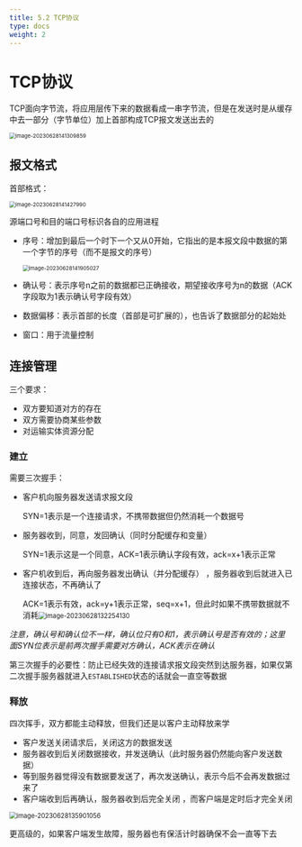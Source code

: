 ```yaml
---
title: 5.2 TCP协议
type: docs
weight: 2
---
```


# TCP协议

TCP面向字节流，将应用层传下来的数据看成一串字节流，但是在发送时是从缓存中去一部分（字节单位）加上首部构成TCP报文发送出去的

<img src="https://cdn.jsdelivr.net/gh/zvictorliu/typoraPics@main/img/image-20230628141309859.png" alt="image-20230628141309859" style="zoom:67%;" />

## 报文格式

首部格式：

<img src="https://cdn.jsdelivr.net/gh/zvictorliu/typoraPics@main/img/image-20230628141427990.png" alt="image-20230628141427990" style="zoom:67%;" />

源端口号和目的端口号标识各自的应用进程

- 序号：增加到最后一个时下一个又从0开始，它指出的是本报文段中数据的第一个字节的序号（而不是报文的序号）

  <img src="https://cdn.jsdelivr.net/gh/zvictorliu/typoraPics@main/img/image-20230628141905027.png" alt="image-20230628141905027" style="zoom:67%;" />

- 确认号：表示序号n之前的数据都已正确接收，期望接收序号为n的数据（ACK字段取为1表示确认号字段有效）
- 数据偏移：表示首部的长度（首部是可扩展的），也告诉了数据部分的起始处
- 窗口：用于流量控制

## 连接管理

三个要求：

- 双方要知道对方的存在
- 双方需要协商某些参数
- 对运输实体资源分配

### 建立

需要三次握手：

- 客户机向服务器发送请求报文段
  
  SYN=1表示是一个连接请求，不携带数据但仍然消耗一个数据号
  
- 服务器收到，同意，发回确认（同时分配缓存和变量）

  SYN=1表示这是一个同意，ACK=1表示确认字段有效，ack=x+1表示正常


- 客户机收到后，再向服务器发出确认（并分配缓存） ，服务器收到后就进入已连接状态，不再确认了

  ACK=1表示有效，ack=y+1表示正常，seq=x+1，但此时如果不携带数据就不消耗<img src="https://cdn.jsdelivr.net/gh/zvictorliu/typoraPics@main/img/image-20230628132254130.png" alt="image-20230628132254130" style="zoom:80%;" />

*注意，确认号和确认位不一样，确认位只有0和1，表示确认号是否有效的；这里面SYN位表示是前两次握手需要对方确认，ACK表示在确认*

第三次握手的必要性：防止已经失效的连接请求报文段突然到达服务器，如果仅第二次握手服务器就进入`ESTABLISHED`状态的话就会一直空等数据

### 释放

四次挥手，双方都能主动释放，但我们还是以客户主动释放来学

- 客户发送关闭请求后，关闭这方的数据发送
- 服务器收到后关闭数据接收，并发送确认（此时服务器仍然能向客户发送数据）
- 等到服务器觉得没有数据要发送了，再次发送确认，表示今后不会再发数据过来了
- 客户端收到后再确认，服务器收到后完全关闭 ，而客户端是定时后才完全关闭

<img src="https://cdn.jsdelivr.net/gh/zvictorliu/typoraPics@main/img/image-20230628135901056.png" alt="image-20230628135901056" style="zoom:80%;" />

更高级的，如果客户端发生故障，服务器也有保活计时器确保不会一直等下去

